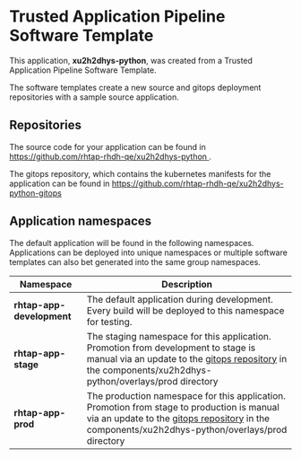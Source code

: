 # Trusted Application Pipeline Software Template

This application, **xu2h2dhys-python**, was created from a Trusted Application Pipeline Software Template.

The software templates create a new source and gitops deployment repositories with a sample source application. 

## Repositories

The source code for your application can be found in [https://github.com/rhtap-rhdh-qe/xu2h2dhys-python ](https://github.com/rhtap-rhdh-qe/xu2h2dhys-python ).
 
The gitops repository, which contains the kubernetes manifests for the application can be found in 
[https://github.com/rhtap-rhdh-qe/xu2h2dhys-python-gitops ](https://github.com/rhtap-rhdh-qe/xu2h2dhys-python-gitops ) 

## Application namespaces 

The default application will be found in the following namespaces. Applications can be deployed into unique namespaces or multiple software templates can also bet generated into the same group namespaces.  

|  Namespace   |  Description   |  
| -------- | -------- |   
| **rhtap-app-development** | The default application during development. Every build will be deployed to this namespace for testing. | 
| **rhtap-app-stage** | The staging namespace for this application. Promotion from development to stage is manual via an update to the [gitops repository](https://github.com/rhtap-rhdh-qe/xu2h2dhys-python-gitops ) in the components/xu2h2dhys-python/overlays/prod directory |  
| **rhtap-app-prod** | The production namespace for this application. Promotion from stage to production is manual via an update to the [gitops repository](https://github.com/rhtap-rhdh-qe/xu2h2dhys-python-gitops ) in the components/xu2h2dhys-python/overlays/prod directory | 